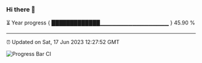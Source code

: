 ### Hi there 👋

⏳ Year progress { █████████████▁▁▁▁▁▁▁▁▁▁▁▁▁▁▁▁▁ } 45.90 %

---

⏰ Updated on Sat, 17 Jun 2023 12:27:52 GMT

![Progress Bar CI](https://github.com/liununu/liununu/workflows/Progress%20Bar%20CI/badge.svg)

